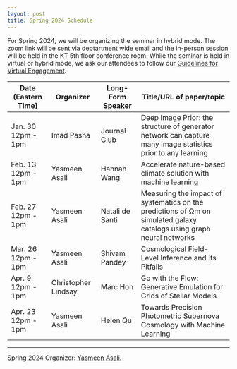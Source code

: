 ```yaml
---
layout: post
title: Spring 2024 Schedule 
---
```


For Spring 2024, we will be organizing the seminar in hybrid mode. The zoom link will be sent via deptartment wide email and the in-person session will be held in the KT 5th floor conference room. While the seminar is held in virtual or hybrid mode, we ask our attendees to follow our <a href="{{ site.baseurl }}/rules">Guidelines for Virtual Engagement</a>.

<table>
  <thead>
    <tr>
      <th>Date (Eastern Time)</th>
      <th>Organizer</th>
      <th>Long-Form Speaker</th>
      <th>Title/URL of paper/topic</th>
    </tr>
  </thead>
  <tbody>
    <tr>
      <td>Jan. 30<br>12pm - 1pm</td>
      <td>Imad Pasha</td>
      <td>Journal Club</td>
      <td>Deep Image Prior: the structure of generator network can capture many image statistics prior to any learning</td>
    </tr>
    <tr>
      <td>Feb. 13<br>12pm - 1pm</td>
      <td>Yasmeen Asali</td>
      <td>Hannah Wang</td>
      <td>Accelerate nature-based climate solution with machine learning</td>
    </tr>
    <tr>
      <td>Feb. 27<br>12pm - 1pm</td>
      <td>Yasmeen Asali</td>
      <td>Natali de Santi</td>
      <td>Measuring the impact of systematics on the predictions of Ωm on simulated galaxy catalogs using graph neural networks</td>
    </tr>
    <tr>
      <td>Mar. 26<br>12pm - 1pm</td>
      <td>Yasmeen Asali</td>
      <td>Shivam Pandey</td>
      <td>Cosmological Field-Level Inference and Its Pitfalls</td>
    </tr>
    <tr>
      <td>Apr. 9<br>12pm - 1pm</td>
      <td>Christopher Lindsay</td>
      <td>Marc Hon</td>
      <td>Go with the Flow: Generative Emulation for Grids of Stellar Models</td>
    </tr>
    <tr>
      <td>Apr. 23<br>12pm - 1pm</td>
      <td>Yasmeen Asali</td>
      <td>Helen Qu</td>
      <td>Towards Precision Photometric Supernova Cosmology with Machine Learning</td>
    </tr>
  </tbody>
</table>


-----

Spring 2024 Organizer: <a href="mailto:yasmeen.asali@yale.edu">Yasmeen Asali.</a>
